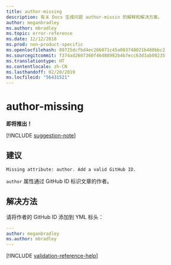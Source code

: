 ```yaml
---
title: author-missing
description: 有关 Docs 生成问题 author-missin 的解释和解决方案。
author: meganbradley
ms.author: mbradley
ms.topic: error-reference
ms.date: 12/12/2018
ms.prod: non-product-specific
ms.openlocfilehash: 89725dcfbd4ec266071c45a003748021b480bbc2
ms.sourcegitcommit: f374ad2607360f46d88982b4b7ecc63d3ab08235
ms.translationtype: HT
ms.contentlocale: zh-CN
ms.lasthandoff: 02/20/2019
ms.locfileid: "56431521"
---
```

# <a name="author-missing"></a>author-missing

**即将推出！**

[!INCLUDE [suggestion-note](includes/suggestion-note.md)]

## <a name="suggestion"></a>建议

`Missing attribute: author. Add a valid GitHub ID.`

`author` 属性通过 GitHub ID 标识文章的作者。 

## <a name="resolution"></a>解决方法

请将作者的 GitHub ID 添加到 YML 标头：

```yml
---
author: meganbradley
ms.author: mbradley
---
```

<!--make sure to add this file to your includes folder and verify the path-->
[!INCLUDE [validation-reference-help](includes/validation-reference-help.md)]